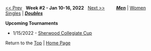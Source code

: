 <a name="top"></a>[<< Prev](men_doubles_2201.md) &nbsp; **Week #2 - Jan 10-16, 2022** &nbsp; [Next >>](men_doubles_2203.md) &nbsp;&nbsp;&nbsp;&nbsp;&nbsp;&nbsp;&nbsp; [***Men***](./men_doubles_2202.md) &#124; [Women](./women_doubles_2202.md) &nbsp;&nbsp;&nbsp;&nbsp;&nbsp; [Singles](./men_singles_2202.md) &#124; [***Doubles***](./men_doubles_2202.md)

**Upcoming Tournaments**  
- 1/15/2022 - <a href="https://colleges.wearecollegetennis.com/competitions/ITA/Tournaments/Overview/E25AA121-D1FD-4CB0-9022-066DF2DDAA2C" target="_blank">Sherwood Collegiate Cup</a>  

Return to the [Top](./men_doubles_2202.md) &#124; [Home Page](../../index.md)